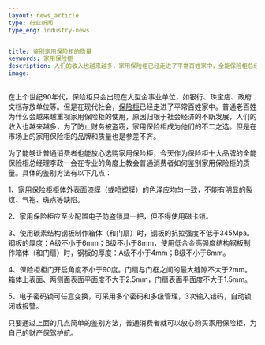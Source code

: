 ```yaml
---
layout: news_article
type: 行业新闻
type_eng: industry-news


title: 鉴别家用保险柜的质量
keywords: 家用保险柜
description: 人们的收入也越来越多，家用保险柜已经走进了平常百姓家中，全能保险柜总经理李政一教授普通消费者如何简单通过5种方法鉴别家用保险柜的质量。
image: 
---
```

在上个世纪90年代，保险柜只会出现在大型企事业单位，如银行、珠宝店、政府文档存放单位等。但是在现代社会，<a href="http://www.qnnsafe.com/">保险柜</a>已经走进了平常百姓家中。普通老百姓为什么会越来越重视家用保险柜的使用，原因归根于社会经济的不断发展，人们的收入也越来越多，为了防止财务被盗窃，家用保险柜成为他们的不二之选。但是在市场上的家用保险柜的品牌和质量也是参差不齐。

为了能够让普通消费者也能放心选购家用保险柜，今天作为保险柜十大品牌的全能保险柜总经理李政一会在专业的角度上教会普通消费者如何鉴别家用保险柜的质量。具体的鉴别方法有以下几点：

1、家用保险柜柜体外表面漆膜（或喷塑膜）的色泽应均匀一致，不能有明显的裂纹、气袍、斑点等缺陷。

2、家用保险柜应至少配置电子防盗锁具一把，但不得使用磁卡锁。

3、使用碳素结构钢板制作箱体（和门扇）时，钢板的抗拉强度不低于345Mpa。钢板的厚度：A级不小于6mm；B级不小于8mm，使用低合金高强度结构钢板制作箱体（和门扇）时，钢板的厚度：A级不小于4mm；B级不小于6mm。

4、保险柜柜门开启角度不小于90度。门扇与门框之间的最大缝隙不大于2mm。箱体上表面、两侧面表面平面度不大于2.5mm，门扇表面平面度不大于1.5mm。

5、电子密码锁可任意变换，可采用多个密码和多级管理，3次输入错码，自动锁闭或报警。

只要通过上面的几点简单的鉴别方法，普通消费者就可以放心购买家用保险柜，为自己的财产保驾护航。
